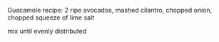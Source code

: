 Guacamole recipe: 
2 ripe avocados, mashed
cilantro, chopped
onion, chopped
squeeze of lime 
salt

mix until evenly distributed
